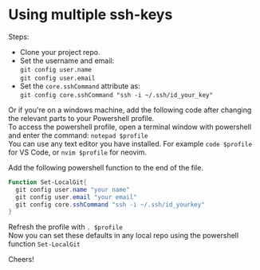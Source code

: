 # Using multiple ssh-keys

Steps:
- Clone your project repo.
- Set the username and email: \
`git config user.name` \
`git config user.email`
- Set the `core.sshCommand` attribute as: \
`git config core.sshCommand "ssh -i ~/.ssh/id_your_key"`


Or if you're on a windows machine, add the following code after changing the relevant parts to your Powershell profile. \
To access the powershell profile, open a terminal window with powershell and enter the command: `notepad $profile` \
You can use any text editor you have installed. For example  `code $profile` for VS Code, or `nvim $profile` for neovim.



Add the following powershell function to the end of the file.

```powershell
Function Set-LocalGit{
  git config user.name "your name"
  git config user.email "your email"
  git config core.sshCommand "ssh -i ~/.ssh/id_yourkey"
}
```


Refresh the profile with `. $profile` \
Now you can set these defaults in any local repo using the powershell function `Set-LocalGit`

Cheers!